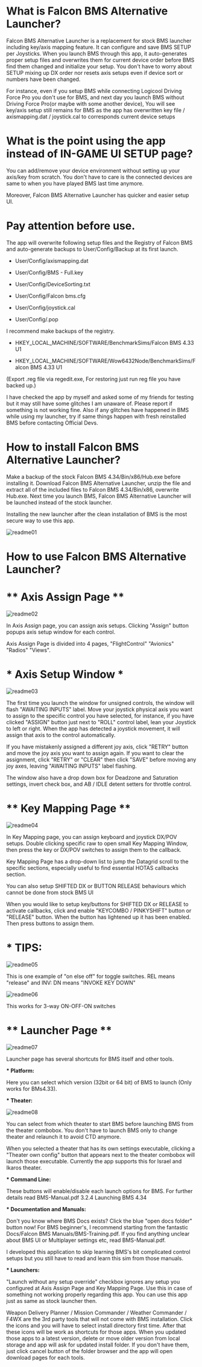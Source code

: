 # What is Falcon BMS Alternative Launcher?

Falcon BMS Alternative Launcher is a replacement for stock BMS launcher including key/axis
mapping feature. It can configure and save BMS SETUP per Joysticks. When you launch BMS
through this app, it auto-generates proper setup files and overwrites them for current
device order before BMS find them changed and initialize your setup. You don't have to worry
about SETUP mixing up DX order nor resets axis setups even if device sort or numbers have
been changed.

For instance, even if you setup BMS while connecting Logicool Driving Force Pro you don't use
for BMS, and next day you launch BMS without Driving Force Pro(or maybe with some another
device), You will see key/axis setup still remains for BMS as the app has
overwritten key file / axismapping.dat / joystick.cal to corresponds current device setups

# What is the point using the app instead of IN-GAME UI SETUP page?

You can add/remove your device environment without setting up your axis/key from scratch. You
don't have to care is the connected devices are same to when you have played BMS last
time anymore.

Moreover, Falcon BMS Alternative Launcher has quicker and easier setup UI.

# Pay attention before use.

The app will overwrite following setup files and the Registry of Falcon BMS and auto-generate
backups to User/Config/Backup at its first launch.

- User/Config/axismapping.dat

- User/Config/BMS - Full.key

- User/Config/DeviceSorting.txt

- User/Config/Falcon bms.cfg

- User/Config/joystick.cal

- User/Config/<callsign>.pop


I recommend make backups of the registry.

- HKEY_LOCAL_MACHINE/SOFTWARE/BenchmarkSims/Falcon BMS 4.33 U1

- HKEY_LOCAL_MACHINE/SOFTWARE/Wow6432Node/BenchmarkSims/Falcon BMS 4.33 U1

(Export .reg file via regedit.exe, For restoring just run reg file you have backed up.)

I have checked the app by myself and asked some of my friends for testing but it may still have
some glitches I am unaware of. Please report if something is not working fine. Also if any glitches
have happened in BMS while using my launcher, try if same things happen with fresh reinstalled BMS
before contacting Official Devs.

# How to install Falcon BMS Alternative Launcher?

Make a backup of the stock Falcon BMS 4.34/Bin/x86/Hub.exe before installing it.
Download Falcon BMS Alternative Launcher, unzip the file and extract all of the included files to
Falcon BMS 4.34/Bin/x86, overwrite Hub.exe. Next time you launch BMS, Falcon BMS
Alternative Launcher will be launched instead of the stock launcher.

Installing the new launcher after the clean installation of BMS is the most secure way to use this
app.

![readme01](https://user-images.githubusercontent.com/32677587/53294990-b48b6580-3834-11e9-874d-f6f0443b96e0.png)

# How to use Falcon BMS Alternative Launcher?

# ** Axis Assign Page **

![readme02](https://user-images.githubusercontent.com/32677587/53295032-7773a300-3835-11e9-8695-f4b1516343fe.png)

In Axis Assign page, you can assign axis setups.
Clicking "Assign" button popups axis setup window for each control.

Axis Assign Page is divided into 4 pages, "FlightControl" "Avionics" "Radios" "Views".

# * Axis Setup Window *

![readme03](https://user-images.githubusercontent.com/32677587/53295043-a4c05100-3835-11e9-9e48-77897990f0e4.png)

The first time you launch the window for unsigned controls, the window will flash
"AWAITING INPUTS" label. Move your joystick physical axis you want to assign to
the specific control you have selected, for instance, if you have clicked "ASSIGN"
button just next to "ROLL" control label, lean your Joystick to left or right. When the
app has detected a joystick movement, it will assign that axis to the control
automatically.

If you have mistakenly assigned a different joy axis, click "RETRY" button and
move the joy axis you want to assign again. If you want to clear the assignment,
click "RETRY" or "CLEAR" then click "SAVE" before moving any joy axes, leaving
"AWAITING INPUTS" label flashing.

The window also have a drop down box for Deadzone and Saturation settings,
invert check box, and AB / IDLE detent setters for throttle control.

# ** Key Mapping Page **

![readme04](https://user-images.githubusercontent.com/32677587/53295052-db966700-3835-11e9-8d2c-a72f876c06ec.png)

In Key Mapping page, you can assign keyboard and joystick DX/POV setups.
Double clicking specific raw to open small Key Mapping Window, then press the key or DX/POV switches to assign them to the callback.

Key Mapping Page has a drop-down list to jump the Datagrid scroll to the specific
sections, especially useful to find essential HOTAS callbacks section.

You can also setup SHIFTED DX or BUTTON RELEASE behaviours which cannot be done from stock BMS UI

When you would like to setup key/buttons for SHIFTED DX or RELEASE to
activate callbacks, click and enable "KEYCOMBO / PINKYSHIFT" button or "RELEASE"
button. When the button has lightened up it has been enabled. Then press buttons to assign
them.

# * TIPS:

![readme05](https://user-images.githubusercontent.com/32677587/53295216-113d4f00-383a-11e9-9ea3-ab58ed0450b6.png)

This is one example of "on else off" for toggle switches. REL means "release" and INV: DN
means "INVOKE KEY DOWN"

![readme06](https://user-images.githubusercontent.com/32677587/53295226-3b8f0c80-383a-11e9-98e6-28c760ffaa9c.png)

This works for 3-way ON-OFF-ON switches

# ** Launcher Page **

![readme07](https://user-images.githubusercontent.com/32677587/53295230-60837f80-383a-11e9-98d1-615d2d9e0753.png)

Launcher page has several shortcuts for BMS itself and other tools.

<b>* Platform:</b>

Here you can select which version (32bit or 64 bit) of BMS to launch (Only works for BMs4.33).

<b>* Theater:</b>

![readme08](https://user-images.githubusercontent.com/32677587/53295239-91fc4b00-383a-11e9-9994-aa2cc4e5025e.png)

You can select from which theater to start BMS before launching BMS from the theater
combobox. You don't have to launch BMS only to change theater and relaunch it to
avoid CTD anymore.

When you selected a theater that has its own settings executable, clicking a "Theater own config" button that appears next to the theater combobox will launch those executable. Currently
the app supports this for Israel and Ikaros theater.

<b>* Command Line:</b>

These buttons will enable/disable each launch options for BMS. For further details read
BMS-Manual.pdf 3.2.4 Launching BMS 4.34

<b>* Documentation and Manuals:</b>

Don't you know where BMS Docs exists? Click the blue "open docs folder" button
now! For BMS beginner's, I recommend starting from the fantastic Docs/Falcon BMS
Manuals/BMS-Training.pdf. If you find anything unclear about BMS UI or Multiplayer
settings etc, read BMS-Manual.pdf. 

I developed this application to skip learning BMS's bit complicated control setups but
you still have to read and learn this sim from those manuals.

<b>* Launchers:</b>

"Launch without any setup override" checkbox ignores any setup you configured at Axis
Assign Page and Key Mapping Page. Use this in case of something not working
properly regarding this app. You can use this app just as same as stock launcher then.

Weapon Delivery Planner / Mission Commander / Weather Commander / F4WX are the 3rd party tools that will not come with BMS installation. Click the
icons and you will have to select install directory first time. After that these icons will be
work as shortcuts for those apps. When you updated those apps to a latest version,
delete or move older version from local storage and app will ask for updated install
folder. If you don't have them, just click cancel button of the folder browser and the app
will open download pages for each tools.
